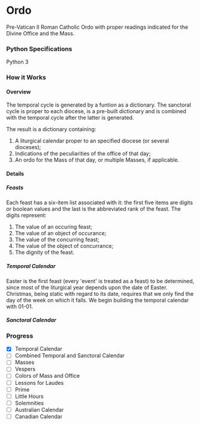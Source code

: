# Ordo

Pre-Vatican II Roman Catholic Ordo with proper readings indicated for the Divine Office and the Mass.

### Python Specifications

Python 3

### How it Works

#### Overview

The temporal cycle is generated by a funtion as a dictionary. The sanctoral cycle is proper to each diocese, is a pre-built dictionary and is combined with the temporal cycle after the latter is generated.

The result is a dictionary containing:

1. A liturgical calendar proper to an specified diocese (or several dioceses);
2. Indications of the peculiarities of the office of that day;
3. An ordo for the Mass of that day, or multiple Masses, if applicable.

#### Details

##### Feasts

Each feast has a six-item list associated with it: the first five items are digits or boolean values and the last is the abbreviated rank of the feast. The digits represent:

1. The value of an occuring feast;
2. The value of an object of occurance;
3. The value of the concurring feast;
4. The value of the object of concurrance;
5. The dignity of the feast.

##### Temporal Calendar

Easter is the first feast (every 'event' is treated as a feast) to be determined, since most of the liturgical year depends upon the date of Easter. Christmas, being static with regard to its date, requires that we only find the day of the week on which it falls. We begin building the temporal calendar with 01-01.

##### Sanctoral Calendar

### Progress

- [x] Temporal Calendar
- [ ] Combined Temporal and Sanctoral Calendar
- [ ] Masses
- [ ] Vespers
- [ ] Colors of Mass and Office
- [ ] Lessons for Laudes
- [ ] Prime
- [ ] Little Hours
- [ ] Solemnities
- [ ] Australian Calendar
- [ ] Canadian Calendar
